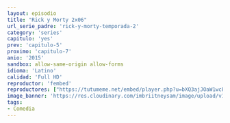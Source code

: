 ```yaml
---
layout: episodio
title: "Rick y Morty 2x06"
url_serie_padre: 'rick-y-morty-temporada-2'
category: 'series'
capitulo: 'yes'
prev: 'capitulo-5'
proximo: 'capitulo-7'
anio: '2015'
sandbox: allow-same-origin allow-forms
idioma: 'Latino'
calidad: 'Full HD'
reproductor: 'fembed'
reproductores: ["https://tutumeme.net/embed/player.php?u=bXQ3ajJOaW1wcFRGcEs2VW5XRGExTlRPMytmUnc3bHVwcWhoenVIUjI5SHF5TlNwc0taaG1jN2gwZHZSNTlIRHVhV2tZWitkNUtDVDNOL1ZvYW1rYjJScm9xQT0"]
image_banner: 'https://res.cloudinary.com/imbriitneysam/image/upload/v1555883953/rick-banner-2-min.jpg'
tags:
- Comedia
---
```













